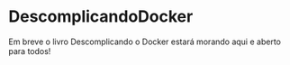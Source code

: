 # DescomplicandoDocker
Em breve o livro Descomplicando o Docker estará morando aqui e aberto para todos!
